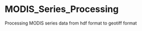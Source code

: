 MODIS_Series_Processing
=======================

Processing MODIS series data from hdf format to geotiff format
